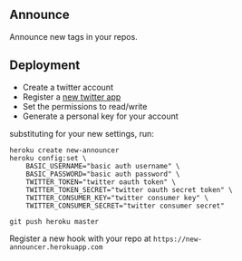 Announce
--------

Announce new tags in your repos.

Deployment
----------

* Create a twitter account
* Register a [new twitter app](https://dev.twitter.com)
* Set the permissions to read/write
* Generate a personal key for your account

substituting for your new settings, run:

```
heroku create new-announcer
heroku config:set \
    BASIC_USERNAME="basic auth username" \
    BASIC_PASSWORD="basic auth password" \
    TWITTER_TOKEN="twitter oauth token" \
    TWITTER_TOKEN_SECRET="twitter oauth secret token" \
    TWITTER_CONSUMER_KEY="twitter consumer key" \
    TWITTER_CONSUMER_SECRET="twitter consumer secret"

git push heroku master
```

Register a new hook with your repo at `https://new-announcer.herokuapp.com`

